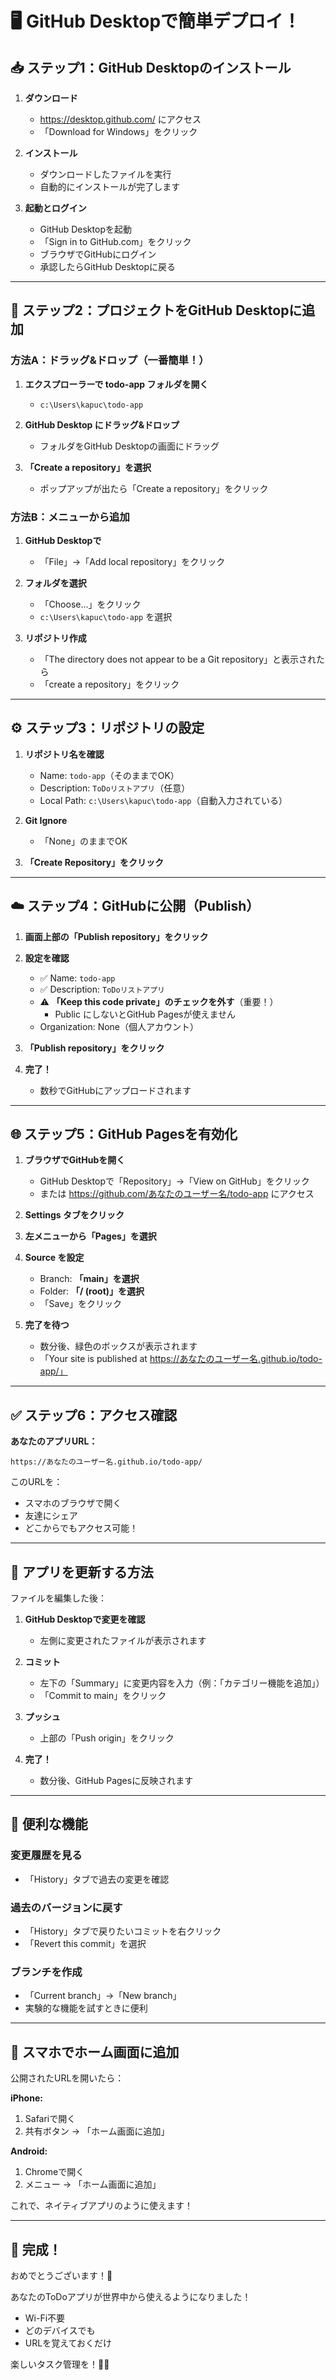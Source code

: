 # 🖥️ GitHub Desktopで簡単デプロイ！

## 📥 ステップ1：GitHub Desktopのインストール

1. **ダウンロード**
   - https://desktop.github.com/ にアクセス
   - 「Download for Windows」をクリック

2. **インストール**
   - ダウンロードしたファイルを実行
   - 自動的にインストールが完了します

3. **起動とログイン**
   - GitHub Desktopを起動
   - 「Sign in to GitHub.com」をクリック
   - ブラウザでGitHubにログイン
   - 承認したらGitHub Desktopに戻る

---

## 📁 ステップ2：プロジェクトをGitHub Desktopに追加

### 方法A：ドラッグ&ドロップ（一番簡単！）

1. **エクスプローラーで todo-app フォルダを開く**
   - `c:\Users\kapuc\todo-app`

2. **GitHub Desktop にドラッグ&ドロップ**
   - フォルダをGitHub Desktopの画面にドラッグ

3. **「Create a repository」を選択**
   - ポップアップが出たら「Create a repository」をクリック

### 方法B：メニューから追加

1. **GitHub Desktopで**
   - 「File」→「Add local repository」をクリック

2. **フォルダを選択**
   - 「Choose...」をクリック
   - `c:\Users\kapuc\todo-app` を選択

3. **リポジトリ作成**
   - 「The directory does not appear to be a Git repository」と表示されたら
   - 「create a repository」をクリック

---

## ⚙️ ステップ3：リポジトリの設定

1. **リポジトリ名を確認**
   - Name: `todo-app`（そのままでOK）
   - Description: `ToDoリストアプリ`（任意）
   - Local Path: `c:\Users\kapuc\todo-app`（自動入力されている）

2. **Git Ignore**
   - 「None」のままでOK

3. **「Create Repository」をクリック**

---

## ☁️ ステップ4：GitHubに公開（Publish）

1. **画面上部の「Publish repository」をクリック**

2. **設定を確認**
   - ✅ Name: `todo-app`
   - ✅ Description: `ToDoリストアプリ`
   - ⚠️ **「Keep this code private」のチェックを外す**（重要！）
     - Public にしないとGitHub Pagesが使えません
   - Organization: None（個人アカウント）

3. **「Publish repository」をクリック**

4. **完了！**
   - 数秒でGitHubにアップロードされます

---

## 🌐 ステップ5：GitHub Pagesを有効化

1. **ブラウザでGitHubを開く**
   - GitHub Desktopで「Repository」→「View on GitHub」をクリック
   - または https://github.com/あなたのユーザー名/todo-app にアクセス

2. **Settings タブをクリック**

3. **左メニューから「Pages」を選択**

4. **Source を設定**
   - Branch: **「main」を選択**
   - Folder: **「/ (root)」を選択**
   - 「Save」をクリック

5. **完了を待つ**
   - 数分後、緑色のボックスが表示されます
   - 「Your site is published at https://あなたのユーザー名.github.io/todo-app/」

---

## ✅ ステップ6：アクセス確認

**あなたのアプリURL：**
```
https://あなたのユーザー名.github.io/todo-app/
```

このURLを：
- スマホのブラウザで開く
- 友達にシェア
- どこからでもアクセス可能！

---

## 🔄 アプリを更新する方法

ファイルを編集した後：

1. **GitHub Desktopで変更を確認**
   - 左側に変更されたファイルが表示されます

2. **コミット**
   - 左下の「Summary」に変更内容を入力（例：「カテゴリー機能を追加」）
   - 「Commit to main」をクリック

3. **プッシュ**
   - 上部の「Push origin」をクリック

4. **完了！**
   - 数分後、GitHub Pagesに反映されます

---

## 🎨 便利な機能

### 変更履歴を見る
- 「History」タブで過去の変更を確認

### 過去のバージョンに戻す
- 「History」タブで戻りたいコミットを右クリック
- 「Revert this commit」を選択

### ブランチを作成
- 「Current branch」→「New branch」
- 実験的な機能を試すときに便利

---

## 📱 スマホでホーム画面に追加

公開されたURLを開いたら：

**iPhone:**
1. Safariで開く
2. 共有ボタン → 「ホーム画面に追加」

**Android:**
1. Chromeで開く
2. メニュー → 「ホーム画面に追加」

これで、ネイティブアプリのように使えます！

---

## 🎉 完成！

おめでとうございます！🎊

あなたのToDoアプリが世界中から使えるようになりました！

- Wi-Fi不要
- どのデバイスでも
- URLを覚えておくだけ

楽しいタスク管理を！📝✨

